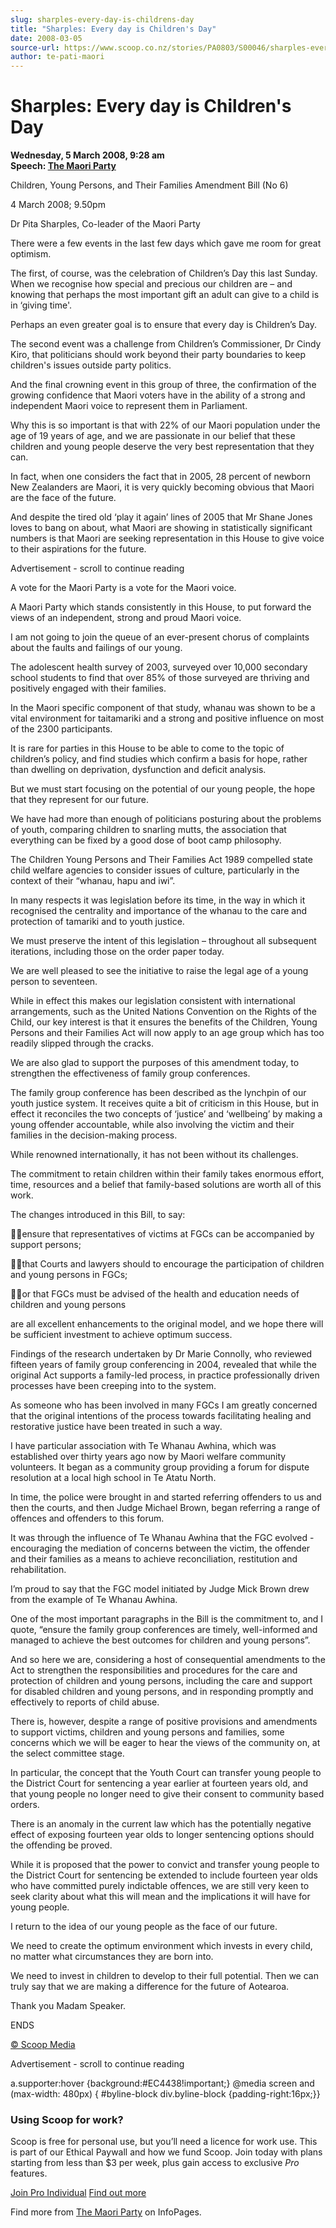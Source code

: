 ```yaml
---
slug: sharples-every-day-is-childrens-day
title: "Sharples: Every day is Children's Day"
date: 2008-03-05
source-url: https://www.scoop.co.nz/stories/PA0803/S00046/sharples-every-day-is-childrens-day.htm
author: te-pati-maori
---
```

Sharples: Every day is Children's Day
=====================================

**Wednesday, 5 March 2008, 9:28 am**  
**Speech: [The Maori Party](https://info.scoop.co.nz/The_Maori_Party)**

Children, Young Persons, and Their Families Amendment Bill (No 6)

4 March 2008; 9.50pm

Dr Pita Sharples, Co-leader of the Maori Party

There were a few events in the last few days which gave me room for great optimism.

The first, of course, was the celebration of Children’s Day this last Sunday. When we recognise how special and precious our children are – and knowing that perhaps the most important gift an adult can give to a child is in ‘giving time'.

Perhaps an even greater goal is to ensure that every day is Children’s Day.

The second event was a challenge from Children’s Commissioner, Dr Cindy Kiro, that politicians should work beyond their party boundaries to keep children's issues outside party politics.

And the final crowning event in this group of three, the confirmation of the growing confidence that Maori voters have in the ability of a strong and independent Maori voice to represent them in Parliament.

Why this is so important is that with 22% of our Maori population under the age of 19 years of age, and we are passionate in our belief that these children and young people deserve the very best representation that they can.

In fact, when one considers the fact that in 2005, 28 percent of newborn New Zealanders are Maori, it is very quickly becoming obvious that Maori are the face of the future.

And despite the tired old ‘play it again’ lines of 2005 that Mr Shane Jones loves to bang on about, what Maori are showing in statistically significant numbers is that Maori are seeking representation in this House to give voice to their aspirations for the future.

Advertisement - scroll to continue reading





A vote for the Maori Party is a vote for the Maori voice.

A Maori Party which stands consistently in this House, to put forward the views of an independent, strong and proud Maori voice.

I am not going to join the queue of an ever-present chorus of complaints about the faults and failings of our young.

The adolescent health survey of 2003, surveyed over 10,000 secondary school students to find that over 85% of those surveyed are thriving and positively engaged with their families.

In the Maori specific component of that study, whanau was shown to be a vital environment for taitamariki and a strong and positive influence on most of the 2300 participants.

It is rare for parties in this House to be able to come to the topic of children’s policy, and find studies which confirm a basis for hope, rather than dwelling on deprivation, dysfunction and deficit analysis.

But we must start focusing on the potential of our young people, the hope that they represent for our future.

We have had more than enough of politicians posturing about the problems of youth, comparing children to snarling mutts, the association that everything can be fixed by a good dose of boot camp philosophy.

The Children Young Persons and Their Families Act 1989 compelled state child welfare agencies to consider issues of culture, particularly in the context of their “whanau, hapu and iwi”.

In many respects it was legislation before its time, in the way in which it recognised the centrality and importance of the whanau to the care and protection of tamariki and to youth justice.

We must preserve the intent of this legislation – throughout all subsequent iterations, including those on the order paper today.

We are well pleased to see the initiative to raise the legal age of a young person to seventeen.

While in effect this makes our legislation consistent with international arrangements, such as the United Nations Convention on the Rights of the Child, our key interest is that it ensures the benefits of the Children, Young Persons and their Families Act will now apply to an age group which has too readily slipped through the cracks.

We are also glad to support the purposes of this amendment today, to strengthen the effectiveness of family group conferences.

The family group conference has been described as the lynchpin of our youth justice system. It receives quite a bit of criticism in this House, but in effect it reconciles the two concepts of ‘justice’ and ‘wellbeing’ by making a young offender accountable, while also involving the victim and their families in the decision-making process.

While renowned internationally, it has not been without its challenges.

The commitment to retain children within their family takes enormous effort, time, resources and a belief that family-based solutions are worth all of this work.

The changes introduced in this Bill, to say:

ensure that representatives of victims at FGCs can be accompanied by support persons;

that Courts and lawyers should to encourage the participation of children and young persons in FGCs;

or that FGCs must be advised of the health and education needs of children and young persons

are all excellent enhancements to the original model, and we hope there will be sufficient investment to achieve optimum success.

Findings of the research undertaken by Dr Marie Connolly, who reviewed fifteen years of family group conferencing in 2004, revealed that while the original Act supports a family-led process, in practice professionally driven processes have been creeping into to the system.

As someone who has been involved in many FGCs I am greatly concerned that the original intentions of the process towards facilitating healing and restorative justice have been treated in such a way.

I have particular association with Te Whanau Awhina, which was established over thirty years ago now by Maori welfare community volunteers. It began as a community group providing a forum for dispute resolution at a local high school in Te Atatu North.

In time, the police were brought in and started referring offenders to us and then the courts, and then Judge Michael Brown, began referring a range of offences and offenders to this forum.

It was through the influence of Te Whanau Awhina that the FGC evolved - encouraging the mediation of concerns between the victim, the offender and their families as a means to achieve reconciliation, restitution and rehabilitation.

I’m proud to say that the FGC model initiated by Judge Mick Brown drew from the example of Te Whanau Awhina.

One of the most important paragraphs in the Bill is the commitment to, and I quote, “ensure the family group conferences are timely, well-informed and managed to achieve the best outcomes for children and young persons”.

And so here we are, considering a host of consequential amendments to the Act to strengthen the responsibilities and procedures for the care and protection of children and young persons, including the care and support for disabled children and young persons, and in responding promptly and effectively to reports of child abuse.

There is, however, despite a range of positive provisions and amendments to support victims, children and young persons and families, some concerns which we will be eager to hear the views of the community on, at the select committee stage.

In particular, the concept that the Youth Court can transfer young people to the District Court for sentencing a year earlier at fourteen years old, and that young people no longer need to give their consent to community based orders.

There is an anomaly in the current law which has the potentially negative effect of exposing fourteen year olds to longer sentencing options should the offending be proved.

While it is proposed that the power to convict and transfer young people to the District Court for sentencing be extended to include fourteen year olds who have committed purely indictable offences, we are still very keen to seek clarity about what this will mean and the implications it will have for young people.

I return to the idea of our young people as the face of our future.

We need to create the optimum environment which invests in every child, no matter what circumstances they are born into.

We need to invest in children to develop to their full potential. Then we can truly say that we are making a difference for the future of Aotearoa.

Thank you Madam Speaker.

  
ENDS

[© Scoop Media](http://www.scoop.co.nz/about/terms.html)  

Advertisement - scroll to continue reading



a.supporter:hover {background:#EC4438!important;} @media screen and (max-width: 480px) { #byline-block div.byline-block {padding-right:16px;}}

### Using Scoop for work?

Scoop is free for personal use, but you’ll need a licence for work use. This is part of our Ethical Paywall and how we fund Scoop. Join today with plans starting from less than $3 per week, plus gain access to exclusive _Pro_ features.  
  
[Join Pro Individual](https://pro.scoop.co.nz/Individual/?from=ProIn24) [Find out more](https://pro.scoop.co.nz/using-scoop-for-work/?from=ProIn24)

Find more from [The Maori Party](https://info.scoop.co.nz/The_Maori_Party) on InfoPages.